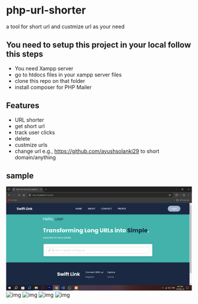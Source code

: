 # php-url-shorter
 a tool for short url and custmize url as your need
## You need to setup this project in your local follow this steps
- You need Xampp server
- go to htdocs files in your xampp server files
- clone this repo on that folder
- install composer for PHP Mailer
## Features
- URL shorter
- get short url
- track user clicks
- delete 
- custmize urls
- change url e.g., https://github.com/ayushsolanki29 to short domain/anything 
## sample
![img](https://github.com/ayushsolanki29/php-url-shorter/blob/main/screenshot/1.png)
![img](https://github.com/ayushsolanki29/php-url-shortere/blob/main/screenshot/2.png)
![img](https://github.com/ayushsolanki29/php-url-shortere/blob/main/screenshot/3.png)
![img](https://github.com/ayushsolanki29/php-url-shortere/blob/main/screenshot/4.png)
![img](https://github.com/ayushsolanki29/php-url-shortere/blob/main/screenshot/5.png)
